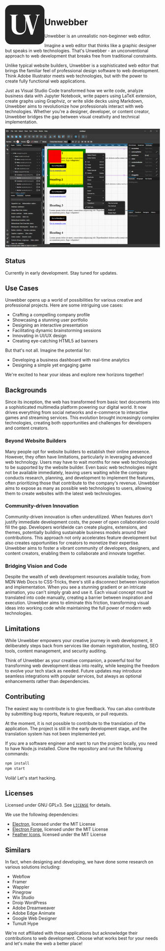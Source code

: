 <img src="res/icons/unwebber-rounded.svg" width="128px" align="left">

# Unwebber

Unwebber is an unrealistic non-beginner web editor.

Imagine a web editor that thinks like a graphic designer but speaks in web technologies. That's Unwebber - an unconventional approach to web development that breaks free from traditional constraints.

Unlike typical website builders, Unwebber is a sophisticated web editor that brings the familiar feel of professional design software to web development. Think Adobe Illustrator meets web technologies, but with the power to create fully functional web applications.

Just as Visual Studio Code transformed how we write code, analyze business data with Jupyter Notebook, write papers using LaTeX extension, create graphs using Graphviz, or write slide decks using Markdown, Unwebber aims to revolutionize how professionals interact with web technologies. Whether you're a designer, developer, or content creator, Unwebber bridges the gap between visual creativity and technical implementation.

![Work-in-progress Prototype](res/screenshots/work-in-progress.png)

## Status

Currently in early development. Stay tuned for updates.

## Use Cases

Unwebber opens up a world of possibilities for various creative and professional projects. Here are some intriguing use cases:
- Crafting a compelling company profile
- Showcasing a stunning user portfolio
- Designing an interactive presentation
- Facilitating dynamic brainstorming sessions
- Innovating in UI/UX design
- Creating eye-catching HTML5 ad banners

But that's not all. Imagine the potential for:
- Developing a business dashboard with real-time analytics
- Designing a simple yet engaging game

We're excited to hear your ideas and explore new horizons together!

## Backgrounds

Since its inception, the web has transformed from basic text documents into a sophisticated multimedia platform powering our digital world. It now drives everything from social networks and e-commerce to interactive games and streaming services. This evolution brought increasingly complex technologies, creating both opportunities and challenges for developers and content creators.

### Beyond Website Builders

<!-- Traditional website builders often lag behind web innovations, making users wait months for new features. Unwebber takes a different approach - directly exposing modern web technologies to users, enabling immediate access to cutting-edge capabilities. -->

Many people opt for website builders to establish their online presence. However, they often have limitations, particularly in leveraging advanced web technology. Users may have to wait months for new web technologies to be supported by the website builder. Even basic web technologies might not be available immediately, leaving users waiting while the company conducts research, planning, and development to implement the features, often prioritizing those that contribute to the company's revenue. Unwebber aims to expose as many as possible web technologies to users, allowing them to create websites with the latest web technologies.

### Community-driven Innovation

<!-- We believe in the power of community-driven innovation. Unwebber provides a platform where developers can create plugins, extensions, and themes, potentially building sustainable businesses around their contributions. This ecosystem approach accelerates development while creating opportunities for creators. -->

Community-driven innovation is often underutilized. When features don't justify immediate development costs, the power of open collaboration could fill the gap. Developers worldwide can create plugins, extensions, and themes, potentially building sustainable business models around their contributions. This approach not only accelerates feature development but also creates opportunities for creators to monetize their expertise. Unwebber aims to foster a vibrant community of developers, designers, and content creators, enabling them to collaborate and innovate together.

### Bridging Vision and Code

<!-- See a stunning gradient? Want to implement an intricate animation? With Unwebber, you can transform visual concepts into working code instantly, maintaining full access to modern web technologies without sacrificing creative control. -->

Despite the wealth of web development resources available today, from MDN Web Docs to CSS-Tricks, there's still a disconnect between inspiration and implementation. When you see a stunning gradient or an intricate animation, you can't simply grab and use it. Each visual concept must be translated into code manually, creating a barrier between inspiration and execution. Unwebber aims to eliminate this friction, transforming visual ideas into working code while maintaining the full power of modern web technologies.

## Limitations

While Unwebber empowers your creative journey in web development, it deliberately steps back from services like domain registration, hosting, SEO tools, content management, and security auditing.

Think of Unwebber as your creative companion, a powerful tool for transforming web development ideas into reality, while keeping the freedom to evolve your tech stack as needed. Future updates may introduce seamless integrations with popular services, but always as optional enhancements rather than dependencies.

## Contributing

The easiest way to contribute is to give feedback. You can also contribute by submitting bug reports, feature requests, or pull requests.

At the moment, it is not possible to contribute to the translation of the application. The project is still in the early development stage, and the translation system has not been implemented yet.

If you are a software engineer and want to run the project locally, you need to have Node.js installed. Clone the repository and run the following commands:

```sh
npm install
npm start
```

Voilà! Let's start hacking.

## Licenses

Licensed under GNU GPLv3. See [`LICENSE`](LICENSE) for details.

We use the following dependencies:
- [Electron](https://github.com/electron/electron), licensed under the MIT License
- [Electron Forge](https://github.com/electron/forge), licensed under the MIT License
- [Feather Icons](https://github.com/feathericons/feather), licensed under the MIT License

## Similars

In fact, when designing and developing, we have done some research on various solutions including:

- Webflow
- Framer
- Wappler
- Pinegrow
- Wix Studio
- Droip WordPress
- Adobe Dreamweaver
- Adobe Edge Animate
- Google Web Designer
- Tumult Hype

We're not affiliated with these applications but acknowledge their contributions to web development. Choose what works best for your needs and let's make the web a better place!
